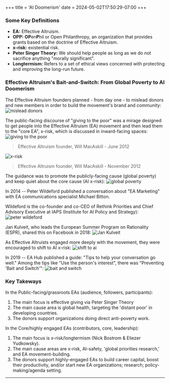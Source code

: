 +++
title = 'AI Doomerism'
date = 2024-05-02T17:50:29-07:00
+++

### Some Key Definitions
- **EA:** Effective Altruism.
- **OPP:** **OP**en**P**hil or Open Philanthropy, an organization that provides grants based on the doctrine of Effective Altruism.
- **x-risk:** existential risk.
- **Peter Singer Theory:** We should help people as long as we do not sacrifice anything "morally significant".
- **Longtermism:** Refers to a set of ethical views concerned with protecting and improving the long-run future.

### Effective Altruism's Bait-and-Switch: From Global Poverty to AI Doomerism
The Effective Altruism founders planned - from day one - to mislead donors and new members in order to build the movement's brand and community:
![mislead donors](/img/ai-doomerism/mislead-donors.jpg)

The public-facing discourse of "giving to the poor" was a mirage designed to get people into the Effective Altruism (EA) movement and then lead them to the "core EA", x-risk, which is discussed in inward-facing spaces:
![giving to the poor](/img/ai-doomerism/giving-to-the-poor.jpeg)
> Effective Altruism founder, Will MacAskill - June 2012

![x-risk](/img/ai-doomerism/x-risk.jpg)
> Effective Altruism founder, Will MacAskill - November 2012

The guidance was to promote the publicly-facing cause (global poverty) and keep quiet about the core cause (AI x-risk):
![global poverty](/img/ai-doomerism/global-poverty.jpg)

In 2014 -- Peter Wildeford published a conversation about "EA Marketing" with EA communications specialist Michael Bitton.

Wildeford is the co-founder and co-CEO of Rethink Priorities and Chief Advisory Executive at IAPS (Institute for AI Policy and Strategy):
![peter wildeford](/img/ai-doomerism/iaps.png)

Jan Kulveit, who leads the European Summer Program on Rationality (ESPR), shared this on Facebook in 2018:
![Jan Kulveit](/img/ai-doomerism/espr.png)

As Effective Altruists engaged more deeply with the movement, they were encouraged to shift to AI x-risk:
![shift to ai](/img/ai-doomerism/shift-to-ai.png)

In 2019 -- EA Hub published a guide: "Tips to help your conversation go well."
Among the tips like "Use the person's interest", there was "Preventing 'Bait and Switch'":
![bait and switch](/img/ai-doomerism/bait-and-switch.png)

### Key Takeways
In the Public-facing/grassroots EAs (audience, followers, participants):
1. The main focus is effective giving via Peter Singer Theory
2. The main cause area is global health, targeting the 'distant poor' in developing countries.
3. The donors support organizations doing direct anti-poverty work.

In the Core/highly engaged EAs (contributors, core, leadership):
1. The main focus is x-risk/longtermism (Nick Bostrom & Eliezer Yudkowsky).
2. The main cause areas are x-risk, AI-safety, 'global priorities research,' and EA movement-building.
3. The donors support highly-engaged EAs to build career capital, boost their productivity, and/or start new EA organizations; research; policy-making/agenda setting.

---

